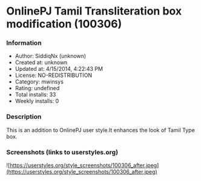# OnlinePJ Tamil Transliteration box modification (100306)

### Information
- Author: SiddiqNx (unknown)
- Created at: unknown
- Updated at: 4/15/2014, 4:22:43 PM
- License: NO-REDISTRIBUTION
- Category: mwinsys
- Rating: undefined
- Total installs: 33
- Weekly installs: 0


### Description
This is an addition to OnlinePJ user style.It enhances the look of Tamil Type box.


### Screenshots (links to userstyles.org)
![https://userstyles.org/style_screenshots/100306_after.jpeg](https://userstyles.org/style_screenshots/100306_after.jpeg)



